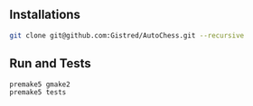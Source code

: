 ## Installations
```sh
git clone git@github.com:Gistred/AutoChess.git --recursive
```

## Run and Tests
```sh
premake5 gmake2 
premake5 tests
```